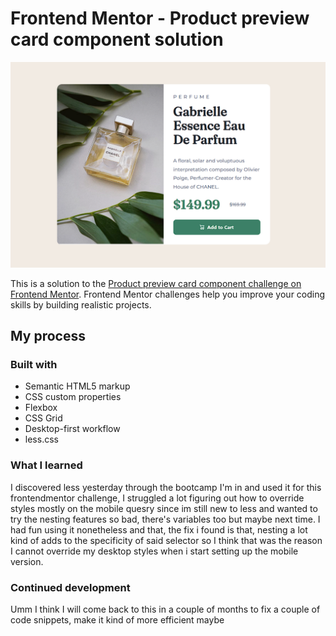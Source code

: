 # Frontend Mentor - Product preview card component solution

![Example Image](./assets/images/live-view.png)

This is a solution to the [Product preview card component challenge on Frontend Mentor](https://www.frontendmentor.io/challenges/product-preview-card-component-GO7UmttRfa). Frontend Mentor challenges help you improve your coding skills by building realistic projects.

## My process

### Built with

- Semantic HTML5 markup
- CSS custom properties
- Flexbox
- CSS Grid
- Desktop-first workflow
- less.css

### What I learned

I discovered less yesterday through the bootcamp I'm in and used it for this frontendmentor challenge, I struggled a lot figuring out how to override styles mostly on the mobile quesry since im still new to less and wanted to try the nesting features so bad, there's variables too but maybe next time. I had fun using it nonetheless and that, the fix i found is that, nesting a lot kind of adds to the specificity of said selector so I think that was the reason I cannot override my desktop styles when i start setting up the mobile version.

### Continued development

Umm I think I will come back to this in a couple of months to fix a couple of code snippets, make it kind of more efficient maybe


